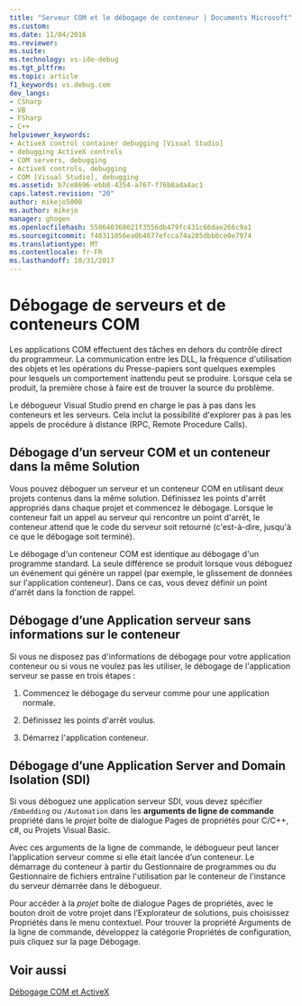 ```yaml
---
title: "Serveur COM et le débogage de conteneur | Documents Microsoft"
ms.custom: 
ms.date: 11/04/2016
ms.reviewer: 
ms.suite: 
ms.technology: vs-ide-debug
ms.tgt_pltfrm: 
ms.topic: article
f1_keywords: vs.debug.com
dev_langs:
- CSharp
- VB
- FSharp
- C++
helpviewer_keywords:
- ActiveX control container debugging [Visual Studio]
- debugging ActiveX controls
- COM servers, debugging
- ActiveX controls, debugging
- COM [Visual Studio], debugging
ms.assetid: b7ce8696-ebb8-4354-a767-f76b8ada4ac1
caps.latest.revision: "20"
author: mikejo5000
ms.author: mikejo
manager: ghogen
ms.openlocfilehash: 558640368021f3556db479fc431c66dae266c9a1
ms.sourcegitcommit: f40311056ea0b4677efcca74a285dbb0ce0e7974
ms.translationtype: MT
ms.contentlocale: fr-FR
ms.lasthandoff: 10/31/2017
---
```

# <a name="com-server-and-container-debugging"></a>Débogage de serveurs et de conteneurs COM
Les applications COM effectuent des tâches en dehors du contrôle direct du programmeur. La communication entre les DLL, la fréquence d'utilisation des objets et les opérations du Presse-papiers sont quelques exemples pour lesquels un comportement inattendu peut se produire. Lorsque cela se produit, la première chose à faire est de trouver la source du problème.  
  
 Le débogueur Visual Studio prend en charge le pas à pas dans les conteneurs et les serveurs. Cela inclut la possibilité d'explorer pas à pas les appels de procédure à distance (RPC, Remote Procedure Calls).  
  
##  <a name="BKMK_COMServerandContainerintheSameSolution"></a>Débogage d’un serveur COM et un conteneur dans la même Solution  
 Vous pouvez déboguer un serveur et un conteneur COM en utilisant deux projets contenus dans la même solution. Définissez les points d'arrêt appropriés dans chaque projet et commencez le débogage. Lorsque le conteneur fait un appel au serveur qui rencontre un point d'arrêt, le conteneur attend que le code du serveur soit retourné (c'est-à-dire, jusqu'à ce que le débogage soit terminé).  
  
 Le débogage d'un conteneur COM est identique au débogage d'un programme standard. La seule différence se produit lorsque vous déboguez un événement qui génère un rappel (par exemple, le glissement de données sur l'application conteneur). Dans ce cas, vous devez définir un point d'arrêt dans la fonction de rappel.  
  
##  <a name="BKMK_ServerApplicationWithoutContainerInformation"></a>Débogage d’une Application serveur sans informations sur le conteneur  
 Si vous ne disposez pas d'informations de débogage pour votre application conteneur ou si vous ne voulez pas les utiliser, le débogage de l'application serveur se passe en trois étapes :  
  
1.  Commencez le débogage du serveur comme pour une application normale.  
  
2.  Définissez les points d'arrêt voulus.  
  
3.  Démarrez l'application conteneur.  
  
##  <a name="BKMK_DebuggingaServerandDomainIsolationSDIApplication"></a>Débogage d’une Application Server and Domain Isolation (SDI)  
 Si vous déboguez une application serveur SDI, vous devez spécifier `/Embedding` ou `/Automation` dans les **arguments de ligne de commande** propriété dans le *projet* boîte de dialogue Pages de propriétés pour C/C++, c#, ou Projets Visual Basic.  
  
 Avec ces arguments de la ligne de commande, le débogueur peut lancer l’application serveur comme si elle était lancée d’un conteneur. Le démarrage du conteneur à partir du Gestionnaire de programmes ou du Gestionnaire de fichiers entraîne l'utilisation par le conteneur de l'instance du serveur démarrée dans le débogueur.  
  
 Pour accéder à la *projet* boîte de dialogue Pages de propriétés, avec le bouton droit de votre projet dans l’Explorateur de solutions, puis choisissez Propriétés dans le menu contextuel. Pour trouver la propriété Arguments de la ligne de commande, développez la catégorie Propriétés de configuration, puis cliquez sur la page Débogage.  
  
## <a name="see-also"></a>Voir aussi  
 [Débogage COM et ActiveX](../debugger/com-and-activex-debugging.md)